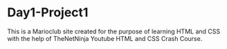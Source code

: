# Day1-Project1

This is a Marioclub site created for the purpose of learning HTML and CSS with the help of TheNetNinja Youtube HTML and CSS Crash Course.

